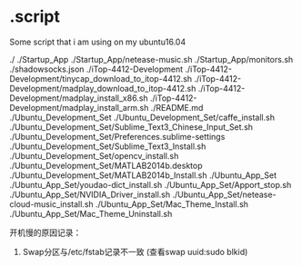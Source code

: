 # .script
Some script that i am using on my ubuntu16.04
 
./
./Startup_App
./Startup_App/netease-music.sh
./Startup_App/monitors.sh
./shadowsocks.json
./iTop-4412-Development
./iTop-4412-Development/tinycap_download_to_itop-4412.sh
./iTop-4412-Development/madplay_download_to_itop-4412.sh
./iTop-4412-Development/madplay_install_x86.sh
./iTop-4412-Development/madplay_install_arm.sh
./README.md
./Ubuntu_Development_Set
./Ubuntu_Development_Set/caffe_install.sh
./Ubuntu_Development_Set/Sublime_Text3_Chinese_Input_Set.sh
./Ubuntu_Development_Set/Preferences.sublime-settings
./Ubuntu_Development_Set/Sublime_Text3_Install.sh
./Ubuntu_Development_Set/opencv_install.sh
./Ubuntu_Development_Set/MATLAB2014b.desktop
./Ubuntu_Development_Set/MATLAB2014b_Install.sh
./Ubuntu_App_Set
./Ubuntu_App_Set/youdao-dict_install.sh
./Ubuntu_App_Set/Apport_stop.sh
./Ubuntu_App_Set/NVIDIA_Driver_install.sh
./Ubuntu_App_Set/netease-cloud-music_install.sh
./Ubuntu_App_Set/Mac_Theme_Install.sh
./Ubuntu_App_Set/Mac_Theme_Uninstall.sh

开机慢的原因记录：
1. Swap分区与/etc/fstab记录不一致
(查看swap uuid:sudo blkid)

